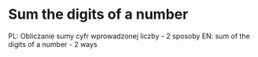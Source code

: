 # Sum the digits of a number
PL: Obliczanie sumy cyfr wprowadzonej liczby - 2 sposoby
EN: sum of the digits of a number - 2 ways
